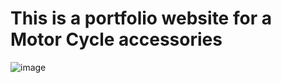 # This is a portfolio website for a Motor Cycle accessories

![image](https://github.com/user-attachments/assets/3315a8fa-161d-4efe-8999-33ba4023076e)
